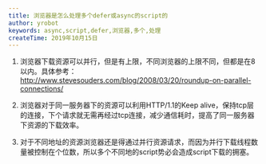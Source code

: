 ```yaml
---
title: 浏览器是怎么处理多个defer或async的script的
author: yrobot
keywords: async,script,defer,浏览器,多个,处理
createTime: 2019年10月15日
---
```





1. 浏览器下载资源可以并行，但是有上限，不同浏览器的上限不同，但都是在8以内。具体参考：http://www.stevesouders.com/blog/2008/03/20/roundup-on-parallel-connections/

2. 浏览器对于同一服务器下的资源可以利用HTTP/1.1的Keep alive，保持tcp层的连接，下个请求就无需再经过tcp连接，减少通信耗时，提高了同一服务器下资源的下载效率。

3. 对于不同地址的资源浏览器还是得通过并行资源请求，而因为并行下载线程数量被控制在个位数，所以多个不同地的script势必会造成script下载的拥塞。

